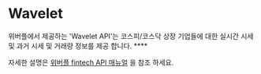 # Wavelet

위버플에서 제공하는 'Wavelet API'는 코스피/코스닥 상장 기업들에 대한 실시간 시세 및 과거 시세 및 거래량 정보를 제공 합니다. ****

자세한 설명은 [위버플  fintech API 매뉴얼](https://developers.koscom.co.kr/resources/documentation/Uberple%20Fintech%20API_sandbox.pdf) 을 참조 하세요.



